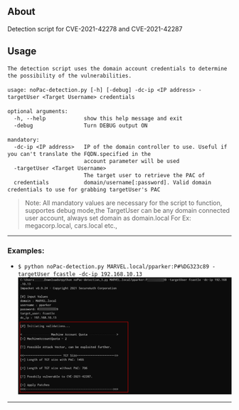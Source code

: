
## About

Detection script for CVE-2021-42278 and CVE-2021-42287

## Usage
```
The detection script uses the domain account credentials to determine the possibility of the vulnerabilities.

usage: noPac-detection.py [-h] [-debug] -dc-ip <IP address> -targetUser <Target Username> credentials

optional arguments:
  -h, --help            show this help message and exit
  -debug                Turn DEBUG output ON

mandatory:
  -dc-ip <IP address>   IP of the domain controller to use. Useful if you can't translate the FQDN.specified in the
                        account parameter will be used
  -targetUser <Target Username>
                        The target user to retrieve the PAC of
  credentials           domain/username[:password]. Valid domain credentials to use for grabbing targetUser's PAC

```
>Note: All mandatory values are necessary for the script to function, supportes debug mode,the TargetUser can be any domain connected user account, always set domain as domain.local For Ex: megacorp.local, cars.local etc.,

***
### Examples:

+  `$ python noPac-detection.py MARVEL.local/pparker:P#%DG323c89 -targetUser fcastle -dc-ip 192.168.10.13`
![1.png](./resources/image.png)

***
